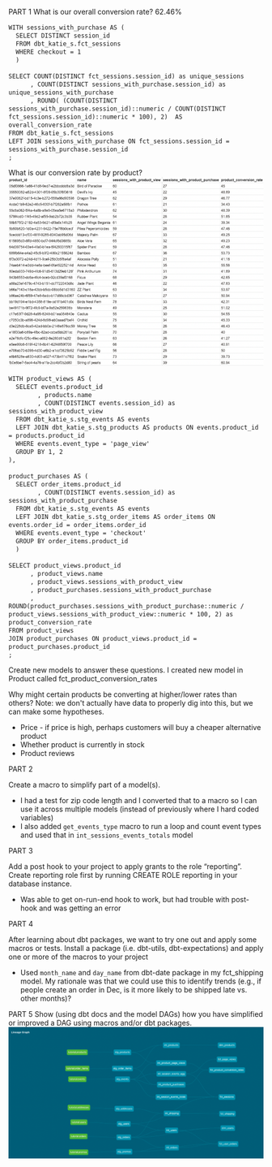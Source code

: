 PART 1
What is our overall conversion rate? 62.46%

```
WITH sessions_with_purchase AS (
  SELECT DISTINCT session_id
  FROM dbt_katie_s.fct_sessions
  WHERE checkout = 1
  )

SELECT COUNT(DISTINCT fct_sessions.session_id) as unique_sessions
      , COUNT(DISTINCT sessions_with_purchase.session_id) as unique_sessions_with_purchase
      , ROUND( (COUNT(DISTINCT sessions_with_purchase.session_id)::numeric / COUNT(DISTINCT fct_sessions.session_id)::numeric * 100), 2)  AS overall_conversion_rate
FROM dbt_katie_s.fct_sessions
LEFT JOIN sessions_with_purchase ON fct_sessions.session_id = sessions_with_purchase.session_id
;
```
What is our conversion rate by product?
 ![Conversion rate by product](DAG/product_conversion_rate.png)

```
WITH product_views AS (
  SELECT events.product_id
        , products.name
        , COUNT(DISTINCT events.session_id) as sessions_with_product_view
  FROM dbt_katie_s.stg_events AS events
  LEFT JOIN dbt_katie_s.stg_products AS products ON events.product_id = products.product_id
  WHERE events.event_type = 'page_view'
  GROUP BY 1, 2
),

product_purchases AS (
  SELECT order_items.product_id
        , COUNT(DISTINCT events.session_id) as sessions_with_product_purchase
  FROM dbt_katie_s.stg_events AS events
  LEFT JOIN dbt_katie_s.stg_order_items AS order_items ON events.order_id = order_items.order_id
  WHERE events.event_type = 'checkout'
  GROUP BY order_items.product_id
  )
  
SELECT product_views.product_id
      , product_views.name
      , product_views.sessions_with_product_view
      , product_purchases.sessions_with_product_purchase
      , ROUND(product_purchases.sessions_with_product_purchase::numeric / product_views.sessions_with_product_view::numeric * 100, 2) as product_conversion_rate
FROM product_views
JOIN product_purchases ON product_views.product_id = product_purchases.product_id
;
```

Create new models to answer these questions. I created new model in Product called fct_product_conversion_rates

Why might certain products be converting at higher/lower rates than others? Note: we don't actually have data to properly dig into this, but we can make some hypotheses.
* Price - if price is high, perhaps customers will buy a cheaper alternative product
* Whether product is currently in stock
* Product reviews

PART 2

Create a macro to simplify part of a model(s). 
* I had a test for zip code length and I converted that to a macro so I can use it across multiple models (instead of previously where I hard coded variables)
* I also added `get_events_type` macro to run a loop and count event types and used that in `int_sessions_events_totals` model

PART 3

Add a post hook to your project to apply grants to the role “reporting”. Create reporting role first by running CREATE ROLE reporting in your database instance.
* Was able to get on-run-end hook to work, but had trouble with post-hook and was getting an error

PART 4

After learning about dbt packages, we want to try one out and apply some macros or tests. Install a package (i.e. dbt-utils, dbt-expectations) and apply one or more of the macros to your project
* Used `month_name` and `day_name` from dbt-date package in my fct_shipping model. My rationale was that we could use this to identify trends (e.g., if people create an order in Dec, is it more likely to be shipped late vs. other months)?

PART 5
Show (using dbt docs and the model DAGs) how you have simplified or improved a DAG using macros and/or dbt packages.
 ![Week 3 DAG](DAG/Week3_DAG.png)
